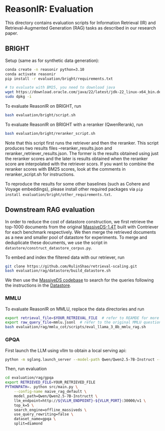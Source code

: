 # ReasonIR: Evaluation

This directory contains evaluation scripts for Information Retrieval (IR) and Retrieval-Augmented Generation (RAG) tasks as described in our research paper.


## BRIGHT

Setup (same as for synthetic data generation):
```bash
conda create -n reasonir python=3.10
conda activate reasonir
pip install -r evaluation/bright/requirements.txt

# to evaluate with BM25, you need to download java
wget https://download.oracle.com/java/22/latest/jdk-22_linux-x64_bin.deb
sudo dpkg -i
```

To evaluate ReasonIR on BRIGHT, run
```bash
bash evaluation/bright/script.sh
```

To evaluate ReasonIR on BRIGHT with a reranker (QwenRerank), run
```bash
bash evaluation/bright/reranker_script.sh
```
Note that this script first runs the retriever and then the reranker. This script produces two results files –reranker_results.json and reranker_retriever_results.json. The former is the results obtained using just the reranker scores and the later is results obtained when the reranker score are interpolated with the retriever scors.
If you want to combine the reranker scores with BM25 scores, look at the comments in reranker_script.sh for instructions. 

To reproduce the results for some other baselines (such as Cohere and Voyage embeddings), please install other required packages via `pip install evaluation/bright/other_requirements.txt`.


## Downstream RAG evaluation

In order to reduce the cost of datastore construction, we first retrieve the top-1000 documents from the original [MassiveDS-1.4T](https://arxiv.org/abs/2407.12854) built with Contriever for each benchmark respectively. We then merge the retrieved documents as a new and smaller pool of datastore for experiments. To merge and deduplicate these documents, we use the script in `datastore/construct_datastore_corpus.py`.


To embed and index the filtered data with our retriever, run
```bash
git clone https://github.com/RulinShao/retrieval-scaling.git
bash evaluation/rag/datastore/build_datastore.sh
```
We then use the [MassiveDS codebase](https://github.com/RulinShao/retrieval-scaling) to search for the queries following the instructions in the [Datastore](#datastore).



### MMLU

To evaluate ReasonIR on MMLU, replace the data directories and run 
```bash
export retrieval_file=$YOUR_RETRIEVAL_FILE  # refer to REAMDE for more details
export raw_query_file=mmlu.jsonl  # refer to the original MMLU questions used for retrieval
bash evaluation/rag/mmlu_cot/scripts/eval_llama_3_8b_mmlu_rag.sh
```

### GPQA

First launch the LLM using vllm to obtain a local serving api:
```bash
python -m sglang.launch_server --model-path Qwen/Qwen2.5-7B-Instruct --disable-cuda-graph --tp 1 --host 0.0.0.0
```

Then, run evaluation
```bash
cd evaluation/rag/gpqa
export RETRIEVED_FILE=YOUR_RETRIEVED_FILE
PYTHONPATH=. python src/main.py \
    --config-name naive_rag_default \
    model_path=Qwen/Qwen2.5-7B-Instructt \
    llm_endpoint=http://${VLLM_ENDPOINT}-${VLLM_PORT}:30000/v1 \
    top_k=5 \
    search_engine=offline_massiveds \
    use_query_rewriting=false \
    dataset_name=gpqa \
    split=diamond
```

